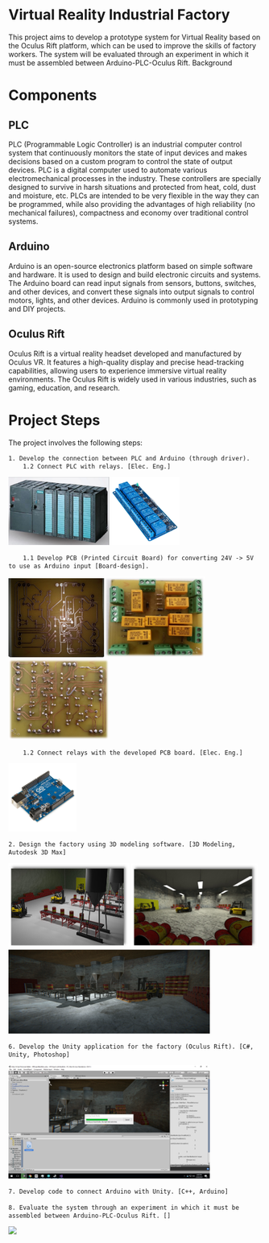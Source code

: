 # Virtual Reality Industrial Factory

This project aims to develop a prototype system for Virtual Reality based on the Oculus Rift platform, which can be used to improve the skills of factory workers. The system will be evaluated through an experiment in which it must be assembled between Arduino-PLC-Oculus Rift.
Background

# Components
## PLC

PLC (Programmable Logic Controller) is an industrial computer control system that continuously monitors the state of input devices and makes decisions based on a custom program to control the state of output devices. PLC is a digital computer used to automate various electromechanical processes in the industry. These controllers are specially designed to survive in harsh situations and protected from heat, cold, dust and moisture, etc. PLCs are intended to be very flexible in the way they can be programmed, while also providing the advantages of high reliability (no mechanical failures), compactness and economy over traditional control systems. 

## Arduino

Arduino is an open-source electronics platform based on simple software and hardware. It is used to design and build electronic circuits and systems. The Arduino board can read input signals from sensors, buttons, switches, and other devices, and convert these signals into output signals to control motors, lights, and other devices. Arduino is commonly used in prototyping and DIY projects.

## Oculus Rift

Oculus Rift is a virtual reality headset developed and manufactured by Oculus VR. It features a high-quality display and precise head-tracking capabilities, allowing users to experience immersive virtual reality environments. The Oculus Rift is widely used in various industries, such as gaming, education, and research.

# Project Steps

The project involves the following steps:

    1. Develop the connection between PLC and Arduino (through driver).
        1.2 Connect PLC with relays. [Elec. Eng.]
<img src="images/picture2.png" width="200"> <img src="images/picture23.png" width="135">
        
        1.1 Develop PCB (Printed Circuit Board) for converting 24V -> 5V to use as Arduino input [Board-design].
<img src="./images/picture8.jpg" width="190"><img src="./images/picture9.png" width="200"><img src="./images/picture10.png" width="200">

        1.2 Connect relays with the developed PCB board. [Elec. Eng.]
 <img src="./images/arduino.jpg" width="135"> 

    2. Design the factory using 3D modeling software. [3D Modeling, Autodesk 3D Max]
<img src="./images/picture5.1.jpg" 
width="240"> <img src="./images/picture6.jpg" width="251"> <img src="./images/picture4.png" width="400">
    
    6. Develop the Unity application for the factory (Oculus Rift). [C#, Unity, Photoshop]
<img src="./images/picture5.png" 
width="400">

    7. Develop code to connect Arduino with Unity. [C++, Arduino]

    8. Evaluate the system through an experiment in which it must be assembled between Arduino-PLC-Oculus Rift. []

<img src="./images/vr_factory.gif" 
width="400">


